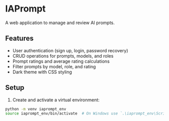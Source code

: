 # IAPrompt

A web application to manage and review AI prompts.

## Features

- User authentication (sign up, login, password recovery)
- CRUD operations for prompts, models, and roles
- Prompt ratings and average rating calculations
- Filter prompts by model, role, and rating
- Dark theme with CSS styling

## Setup

1. Create and activate a virtual environment:

```sh
python -m venv iaprompt_env
source iaprompt_env/bin/activate  # On Windows use `.\iaprompt_env\Scripts\activate`
